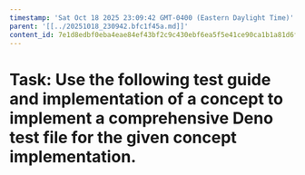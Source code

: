```yaml
---
timestamp: 'Sat Oct 18 2025 23:09:42 GMT-0400 (Eastern Daylight Time)'
parent: '[[../20251018_230942.bfc1f45a.md]]'
content_id: 7e1d8edbf0eba4eae84ef43bf2c9c430ebf6ea5f5e41ce90ca1b1a81d6f3fdbe
---
```


# Task: Use the following test guide and implementation of a concept to implement a comprehensive Deno test file for the given concept implementation.
